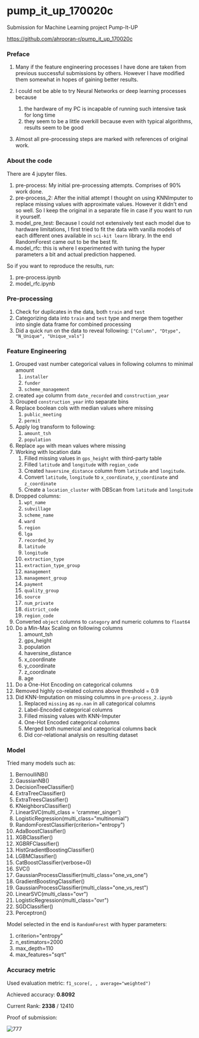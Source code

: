 # pump_it_up_170020c

Submission for Machine Learning project Pump-It-UP

https://github.com/ahrooran-r/pump_it_up_170020c

### Preface

1. Many if the feature engineering processes I have done are taken from previous 
successful submissions by others. However I have modified them somewhat in hopes of 
gaining better results.

2. I could not be able to try Neural Networks or deep learning processes because 
    
    1. the hardware of my PC is incapable of running such intensive task for long time
    2. they seem to be a little overkill because even with typical algorithms, results seem to be good

3. Almost all pre-processing steps are marked with references of original work.

### About the code

There are 4 jupyter files.
1. pre-process: My initial pre-processing attempts. Comprises of 90% work done.
2. pre-process_2: After the initial attempt I thought on using KNNImputer to replace missing values with approximate values.
However it didn't end so well. So I keep the original in a separate file in case if you want to run it yourself.
3. model_pre_test: Because I could not extensively test each model due to hardware limitations,
I first tried to fit the data with vanilla models of each different ones available in `sci-kit learn` library.
In the end RandomForest came out to be the best fit.
4. model_rfc: this is where I experimented with tuning the hyper parameters a bit and actual prediction happened.

So if you want to reproduce the results, run:
1. pre-process.ipynb
2. model_rfc.ipynb

### Pre-processing

1. Check for duplicates in the data, both `train` and `test`
2. Categorizing data into `train` and `test` type and merge them together into single data frame for combined processing
3. Did a quick run on the data to reveal following: `["Column", "Dtype", "N_Unique", "Unique_vals"]`

### Feature Engineering

1. Grouped vast number categorical values in following columns to minimal amount
    1. `installer`
    2. `funder`
    3. `scheme_management`
2. created `age` column from `date_recorded` and `construction_year`
3. Grouped `construction_year` into separate bins 
4. Replace boolean cols with median values where missing
    1. `public_meeting`
    2. `permit`
5. Apply log transform to following:
    1. `amount_tsh`
    2. `population`
6. Replace `age` with mean values where missing
7. Working with location data
    1. Filled missing values in `gps_height` with third-party table
    2. Filled `latitude` and `longitude` with `region_code`
    3. Created `haversine_distance` column from `latitude` and `longitude`.
    4. Convert `latitude`, `longitude` to `x_coordinate`, `y_coordinate` and `z_coordinate`
    5. Create a `location_cluster` with DBScan from `latitude` and `longitude`
8. Dropped columns:
    1. `wpt_name`
    2. `subvillage`
    3. `scheme_name`
    4. `ward`
    5. `region`
    6. `lga`
    7. `recorded_by`
    8. `latitude`
    9. `longitude`
    10. `extraction_type`
    11. `extraction_type_group`
    12. `management`
    13. `management_group`
    14. `payment`
    15. `quality_group`
    16. `source`
    17. `num_private`
    18. `district_code`
    19. `region_code`
9. Converted `object` columns to `category` and numeric columns to `float64`
10. Do a Min-Max Scaling on following columns
    1. amount_tsh
    2. gps_height
    3. population
    4. haversine_distance
    5. x_coordinate
    6. y_coordinate
    7. z_coordinate
    8. age
11. Do a One-Hot Encoding on categorical columns
12. Removed highly co-related columns above threshold = 0.9
13. Did KNN-Imputation on missing columns in `pre-process_2.ipynb`
    1. Replaced `missing` as `np.nan` in all categorical columns
    2. Label-Encoded categorical columns
    3. Filled missing values with KNN-Imputer
    4. One-Hot Encoded categorical columns
    5. Merged both numerical and categorical columns back
    6. Did cor-relational analysis on resulting dataset
    
### Model

Tried many models such as:
1. BernoulliNB()
2. GaussianNB()
3. DecisionTreeClassifier()
1. ExtraTreeClassifier()
1. ExtraTreesClassifier()
1. KNeighborsClassifier()
1. LinearSVC(multi_class = 'crammer_singer')
1. LogisticRegression(multi_class="multinomial")
1. RandomForestClassifier(criterion="entropy")
1. AdaBoostClassifier()
1. XGBClassifier()
1. XGBRFClassifier()
1. HistGradientBoostingClassifier()
1. LGBMClassifier()
1. CatBoostClassifier(verbose=0)
1. SVC()
1. GaussianProcessClassifier(multi_class="one_vs_one")
1. GradientBoostingClassifier()
1. GaussianProcessClassifier(multi_class="one_vs_rest")
1. LinearSVC(multi_class="ovr")
1. LogisticRegression(multi_class="ovr")
1. SGDClassifier()
1. Perceptron()


Model selected in the end is `RandomForest` with hyper parameters:
1. criterion="entropy"
2. n_estimators=2000
3. max_depth=110
4. max_features="sqrt"

### Accuracy metric

Used evaluation metric: `f1_score(, , average="weighted")`

Achieved accuracy: **0.8092**

Current Rank: **2338** / 12410

Proof of submission:

![777](https://user-images.githubusercontent.com/46846338/133297002-41710230-74df-453d-b4a6-b26930b1bee7.png)
